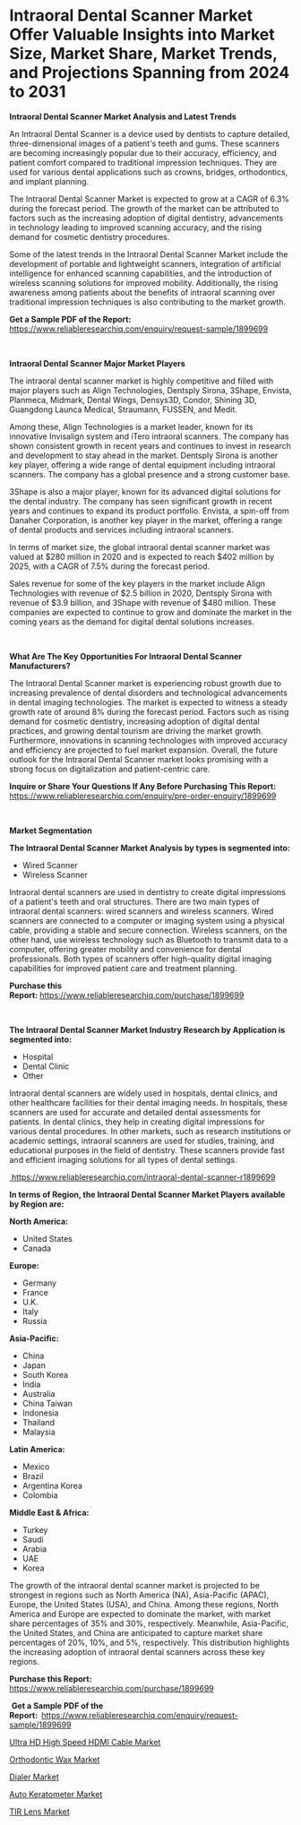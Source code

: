 <p><h1>Intraoral Dental Scanner Market Offer Valuable Insights into Market Size, Market Share, Market Trends, and Projections Spanning from 2024 to 2031</h1></p><p><strong>Intraoral Dental Scanner Market Analysis and Latest Trends</strong></p>
<p><p>An Intraoral Dental Scanner is a device used by dentists to capture detailed, three-dimensional images of a patient's teeth and gums. These scanners are becoming increasingly popular due to their accuracy, efficiency, and patient comfort compared to traditional impression techniques. They are used for various dental applications such as crowns, bridges, orthodontics, and implant planning.</p><p>The Intraoral Dental Scanner Market is expected to grow at a CAGR of 6.3% during the forecast period. The growth of the market can be attributed to factors such as the increasing adoption of digital dentistry, advancements in technology leading to improved scanning accuracy, and the rising demand for cosmetic dentistry procedures.</p><p>Some of the latest trends in the Intraoral Dental Scanner Market include the development of portable and lightweight scanners, integration of artificial intelligence for enhanced scanning capabilities, and the introduction of wireless scanning solutions for improved mobility. Additionally, the rising awareness among patients about the benefits of intraoral scanning over traditional impression techniques is also contributing to the market growth.</p></p>
<p><strong>Get a Sample PDF of the Report:&nbsp;</strong> <a href="https://www.reliableresearchiq.com/enquiry/request-sample/1899699">https://www.reliableresearchiq.com/enquiry/request-sample/1899699</a></p>
<p>&nbsp;</p>
<p><strong>Intraoral Dental Scanner Major Market Players</strong></p>
<p><p>The intraoral dental scanner market is highly competitive and filled with major players such as Align Technologies, Dentsply Sirona, 3Shape, Envista, Planmeca, Midmark, Dental Wings, Densys3D, Condor, Shining 3D, Guangdong Launca Medical, Straumann, FUSSEN, and Medit.</p><p>Among these, Align Technologies is a market leader, known for its innovative Invisalign system and iTero intraoral scanners. The company has shown consistent growth in recent years and continues to invest in research and development to stay ahead in the market. Dentsply Sirona is another key player, offering a wide range of dental equipment including intraoral scanners. The company has a global presence and a strong customer base.</p><p>3Shape is also a major player, known for its advanced digital solutions for the dental industry. The company has seen significant growth in recent years and continues to expand its product portfolio. Envista, a spin-off from Danaher Corporation, is another key player in the market, offering a range of dental products and services including intraoral scanners.</p><p>In terms of market size, the global intraoral dental scanner market was valued at $280 million in 2020 and is expected to reach $402 million by 2025, with a CAGR of 7.5% during the forecast period.</p><p>Sales revenue for some of the key players in the market include Align Technologies with revenue of $2.5 billion in 2020, Dentsply Sirona with revenue of $3.9 billion, and 3Shape with revenue of $480 million. These companies are expected to continue to grow and dominate the market in the coming years as the demand for digital dental solutions increases.</p></p>
<p>&nbsp;</p>
<p><strong>What Are The Key Opportunities For Intraoral Dental Scanner Manufacturers?</strong></p>
<p><p>The Intraoral Dental Scanner market is experiencing robust growth due to increasing prevalence of dental disorders and technological advancements in dental imaging technologies. The market is expected to witness a steady growth rate of around 8% during the forecast period. Factors such as rising demand for cosmetic dentistry, increasing adoption of digital dental practices, and growing dental tourism are driving the market growth. Furthermore, innovations in scanning technologies with improved accuracy and efficiency are projected to fuel market expansion. Overall, the future outlook for the Intraoral Dental Scanner market looks promising with a strong focus on digitalization and patient-centric care.</p></p>
<p><strong>Inquire or Share Your Questions If Any Before Purchasing This Report:</strong> <a href="https://www.reliableresearchiq.com/enquiry/pre-order-enquiry/1899699">https://www.reliableresearchiq.com/enquiry/pre-order-enquiry/1899699</a></p>
<p>&nbsp;</p>
<p><strong>Market Segmentation</strong></p>
<p><strong>The Intraoral Dental Scanner Market Analysis by types is segmented into:</strong></p>
<p><ul><li>Wired Scanner</li><li>Wireless Scanner</li></ul></p>
<p><p>Intraoral dental scanners are used in dentistry to create digital impressions of a patient's teeth and oral structures. There are two main types of intraoral dental scanners: wired scanners and wireless scanners. Wired scanners are connected to a computer or imaging system using a physical cable, providing a stable and secure connection. Wireless scanners, on the other hand, use wireless technology such as Bluetooth to transmit data to a computer, offering greater mobility and convenience for dental professionals. Both types of scanners offer high-quality digital imaging capabilities for improved patient care and treatment planning.</p></p>
<p><strong>Purchase this Report:&nbsp;</strong><a href="https://www.reliableresearchiq.com/purchase/1899699">https://www.reliableresearchiq.com/purchase/1899699</a></p>
<p>&nbsp;</p>
<p><strong>The Intraoral Dental Scanner Market Industry Research by Application is segmented into:</strong></p>
<p><ul><li>Hospital</li><li>Dental Clinic</li><li>Other</li></ul></p>
<p><p>Intraoral dental scanners are widely used in hospitals, dental clinics, and other healthcare facilities for their dental imaging needs. In hospitals, these scanners are used for accurate and detailed dental assessments for patients. In dental clinics, they help in creating digital impressions for various dental procedures. In other markets, such as research institutions or academic settings, intraoral scanners are used for studies, training, and educational purposes in the field of dentistry. These scanners provide fast and efficient imaging solutions for all types of dental settings.</p></p>
<p><a href="https://www.reliableresearchiq.com/intraoral-dental-scanner-r1899699">&nbsp;https://www.reliableresearchiq.com/intraoral-dental-scanner-r1899699</a></p>
<p><strong>In terms of Region, the Intraoral Dental Scanner Market Players available by Region are:</strong></p>
<p>
    <p> <strong> North America: </strong>
        <ul>
            <li>United States</li>
            <li>Canada</li>
        </ul>
        </p> 
    <p> <strong> Europe: </strong>
        <ul>
            <li>Germany</li>
            <li>France</li>
            <li>U.K.</li>
            <li>Italy</li>
            <li>Russia</li>
        </ul>
        </p> 
    <p> <strong> Asia-Pacific: </strong>
        <ul>
            <li>China</li>
            <li>Japan</li>
            <li>South Korea</li>
            <li>India</li>
            <li>Australia</li>
            <li>China Taiwan</li>
            <li>Indonesia</li>
            <li>Thailand</li>
            <li>Malaysia</li>
        </ul>
        </p> 
    <p> <strong> Latin America: </strong>
        <ul>
            <li>Mexico</li>
            <li>Brazil</li>
            <li>Argentina Korea</li>
            <li>Colombia</li>
        </ul>
        </p> 
    <p> <strong> Middle East & Africa: </strong>
        <ul>
            <li>Turkey</li>
            <li>Saudi</li>
            <li>Arabia</li>
            <li>UAE</li>
            <li>Korea</li>
        </ul>
    </p>
    </p>
<p><p>The growth of the intraoral dental scanner market is projected to be strongest in regions such as North America (NA), Asia-Pacific (APAC), Europe, the United States (USA), and China. Among these regions, North America and Europe are expected to dominate the market, with market share percentages of 35% and 30%, respectively. Meanwhile, Asia-Pacific, the United States, and China are anticipated to capture market share percentages of 20%, 10%, and 5%, respectively. This distribution highlights the increasing adoption of intraoral dental scanners across these key regions.</p></p>
<p><strong>Purchase this Report: </strong><a href="https://www.reliableresearchiq.com/purchase/1899699">https://www.reliableresearchiq.com/purchase/1899699</a></p>
<p>&nbsp;<strong>Get a Sample PDF of the Report:&nbsp;&nbsp;</strong><a href="https://www.reliableresearchiq.com/enquiry/request-sample/1899699">https://www.reliableresearchiq.com/enquiry/request-sample/1899699</a></p>
<p><strong></strong></p>
<p><p><a href="https://medium.com/@charityrice1939/global-ultra-hd-high-speed-hdmi-cable-market-trends-insights-into-growth-opportunities-and-27afc60c3df2">Ultra HD High Speed HDMI Cable Market</a></p><p><a href="https://github.com/NorbertYates/Market-Research-Report-List-6/blob/main/orthodontic-wax-market.md">Orthodontic Wax Market</a></p><p><a href="https://medium.com/@madw10245644/evaluating-global-dialer-market-trends-and-growth-opportunities-by-region-type-manual-b450049c1ab7">Dialer Market</a></p><p><a href="https://github.com/mdinislamsheik/Market-Research-Report-List-1/blob/main/auto-keratometer-market.md">Auto Keratometer Market</a></p><p><a href="https://medium.com/@jewelmohr25/global-tir-lens-market-exploring-market-share-market-trends-and-future-growth-43e93cec5c25">TIR Lens Market</a></p></p>